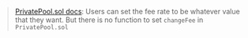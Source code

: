> [PrivatePool.sol docs](https://docs.caviar.sh/technical-reference/custom-pools/high-level-overview#privatepool.sol): Users can set the fee rate to be whatever value that they want.
But there is no function to set `changeFee` in `PrivatePool.sol`